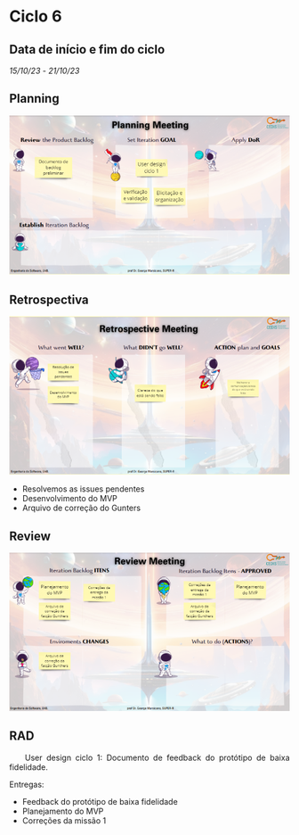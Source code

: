 # Ciclo 6

## Data de início e fim do ciclo

*15/10/23* - *21/10/23*

## Planning

![Image title](../assets/sprints/Planning_sprint6.png)

## Retrospectiva

![Image title](../assets/sprints/retrospective_sprint6.png)

- Resolvemos as issues pendentes
- Desenvolvimento do MVP
- Arquivo de correção do Gunters

## Review

![Image title](../assets/sprints/review_sprin6.png)

## RAD

<p align="justify">&emsp;&emsp;User design ciclo 1: Documento de feedback do protótipo de baixa fidelidade.</p>

Entregas:

- Feedback do protótipo de baixa fidelidade
- Planejamento do MVP
- Correções da missão 1